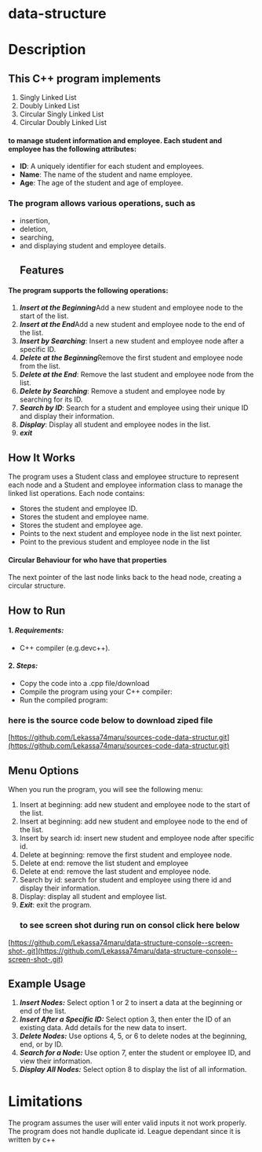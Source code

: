 # data-structure
# Description
## This C++ program implements  
1. Singly Linked List  
2. Doubly Linked List
3.  Circular Singly Linked List 
4. Circular Doubly Linked List
#### to manage student information and employee. Each student and employee has the following attributes:
- **ID**: A uniquely identifier for each student and employees.
- **Name**: The name of the student and name employee.
- **Age**: The age of the student and age of employee.
### The program allows various operations, such as
* insertion,
* deletion,
* searching,
* and displaying student and employee details.
  ## Features
#### The program supports the following operations:
1.	***Insert at the Beginning***Add a new student and employee node to the start of the list.
2.	***Insert at the End***Add a new student and employee node to the end of the list.
3.	***Insert by Searching***: Insert a new student and employee node after a specific ID.
4.	***Delete at the Beginning***Remove the first student and employee node from the list.
5.	***Delete at the End***: Remove the last student and employee node from the list.
6.	***Delete by Searching***: Remove a student and employee node by searching for its ID.
7.	***Search by ID***: Search for a student and employee using their unique ID and display their information.
8.	***Display***: Display all student and employee nodes in the list.
9.	***exit***
  ## How It Works
The program uses a Student class and employee structure to represent each node and a Student and employee information class to manage the linked list operations. Each node contains:
+ Stores the student and employee ID.
+ Stores the student and employee name.
+ Stores the student and employee age.
+ Points to the next student and employee node in the list next pointer.
+ Point to the previous student and employee node in the list 
#### Circular Behaviour for who have that properties 
The next pointer of the last node links back to the head node, creating a circular structure.     
## How to Run
#### 1.	***Requirements:***
- C++ compiler (e.g.devc++).
#### 2.	***Steps:***
- Copy the code into a .cpp file/download 
- Compile the program using your C++ compiler:
- Run the compiled program:
### here is the source code below to download ziped file 
[https://github.com/Lekassa74maru/sources-code-data-structur.git](https://github.com/Lekassa74maru/sources-code-data-structur.git)
## Menu Options
When you run the program, you will see the following menu:
1. Insert at beginning: add new student and employee node to the start of the list.
2. Insert at beginning: add new student and employee node to the end of the list.
3. Insert by search id: insert new student and employee node after specific id.
4. Delete at beginning: remove the first student and employee node.
5. Delete at end: remove the list student and employee
6. Delete at end: remove the last student and employee node.
7. Search by id: search for student and employee using there id and display their information.
8. Display: display all student and employee list.
9. ***Exit***: exit the program.
   ### to see screen shot during run on consol  click here below 
  [https://github.com/Lekassa74maru/data-structure-console--screen-shot-.git](https://github.com/Lekassa74maru/data-structure-console--screen-shot-.git)
 ## Example Usage
1. ***Insert Nodes:***
Select option 1 or 2 to insert a data at the beginning or end of the list.
2. ***Insert After a Specific ID:***
Select option 3, then enter the ID of an existing data. Add details for the new data to insert.
3. ***Delete Nodes:***
Use options 4, 5, or 6 to delete nodes at the beginning, end, or by ID.
4.	***Search for a Node:***
Use option 7, enter the student or employee ID, and view their information.
5.	***Display All Nodes:***
Select option 8 to display the list of all information.
# Limitations
The program assumes the user will enter valid inputs it not work properly.
The program does not handle duplicate id.
League dependant since it is written by c++ 
